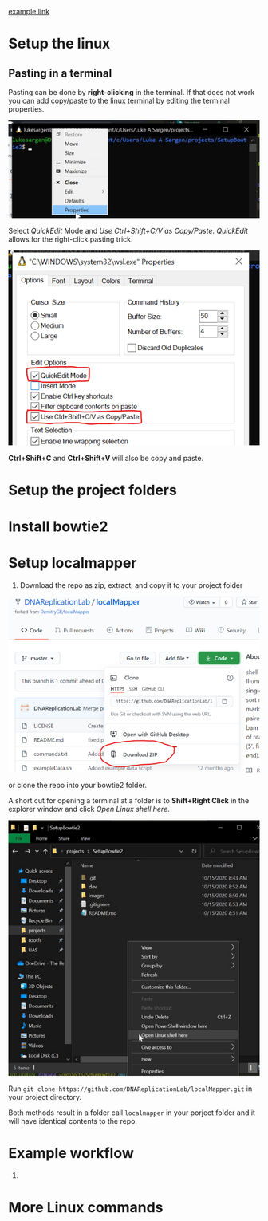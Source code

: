 
[example link](http://github.com)

# Setup the linux

## Pasting in a terminal

Pasting can be done by __right-clicking__ in the terminal. If that does not work you can add copy/paste to the linux terminal by editing the terminal properties.

![edit_wsl_properties](/images/edit_wsl_properties.png)

Select _QuickEdit_ Mode and _Use Ctrl+Shift+C/V as Copy/Paste_. _QuickEdit_ allows for the right-click pasting trick.

![edit_wsl_properties_2](/images/edit_wsl_properties_2.png)

__Ctrl+Shift+C__ and __Ctrl+Shift+V__ will also be copy and paste.

# Setup the project folders

# Install bowtie2

# Setup localmapper

1. Download the repo as zip, extract, and copy it to your project folder

![download_repo](/images/download_repo.png)

or clone the repo into your bowtie2 folder.

A short cut for opening a terminal at a folder is to __Shift+Right Click__ in the explorer window and click _Open Linux shell here_.

![open_shell_from_folder](/images/open_shell_from_folder.png)

Run `git clone https://github.com/DNAReplicationLab/localMapper.git` in your project directory.

Both methods result in a folder call `localmapper` in your porject folder and it will have identical contents to the repo.

# Example workflow

1. 

# More Linux commands

